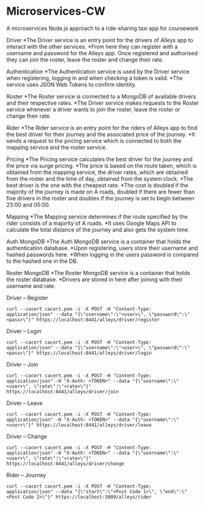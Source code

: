 # Microservices-CW
A microservices Node.js approach to a ride-sharing taxi app for coursework


Driver
*The Driver service is an entry point for the drivers of Alleys app to interact with the other services.
*From here they can register with a username and password for the Alleys app. Once registered and authorised they can join the roster, leave the roster and change their rate.

Authentication
*The Authentication service is used by the Driver service when registering, logging in and when checking a token is valid.
*The service uses JSON Web Tokens to confirm identity.

Roster
*The Roster service is connected to a MongoDB of available drivers and their respective rates.
*The Driver service makes requests to the Roster service whenever a driver wants to join the roster, leave the roster or change their rate.

Rider
*The Rider service is an entry point for the riders of Alleys app to find the best driver for their journey and the associated price of the journey.
*It sends a request to the pricing service which is connected to both the mapping service and the roster service.

Pricing
*The Pricing service calculates the best driver for the journey and the price via surge pricing.
*The price is based on the route taken, which is obtained from the mapping service, the driver rates, which are obtained from the roster and the time of day, obtained from the system clock.
*The best driver is the one with the cheapest rate.
*The cost is doubled if the majority of the journey is made on A roads, doubled if there are fewer than five drivers in the roster and doubles if the journey is set to begin between 23:00 and 05:00.

Mapping
*The Mapping service determines if the route specified by the rider consists of a majority of A roads.
*It uses Google Maps API to calculate the total distance of the journey and also gets the system time.

Auth MongoDB
*The Auth MongoDB service is a container that holds the authentication database.
*Upon registering, users store their username and hashed passwords here.
*When logging in the users password is compared to the hashed one in the DB.

Roster MongoDB
*The Roster MongoDB service is a container that holds the roster database.
*Drivers are stored in here after joining with their username and rate.


Driver – Register
```
curl --cacert cacert.pem -i -X POST -H "Content-Type: application/json" --data "{\"username\":\"<user>\", \"password\":\"<pass>\"}" https://localhost:8441/alleys/driver/register
```
Driver – Login
```
curl --cacert cacert.pem -i -X POST -H "Content-Type: application/json" --data "{\"username\":\"<user>\", \"password\":\"<pass>\"}" https://localhost:8441/alleys/driver/login
```
Driver – Join
```
curl --cacert cacert.pem -i -X POST -H "Content-Type: application/json" -H "X-Auth: <TOKEN>" --data "{\"username\":\"<user>\", \"rate\":\"<rate>\"}" https://localhost:8441/alleys/driver/join
```
Driver – Leave
```
curl --cacert cacert.pem -i -X POST -H "Content-Type: application/json" -H "X-Auth: <TOKEN>" --data "{\"username\":\"<user>\"}" https://localhost:8441/alleys/driver/leave
```
Driver – Change
```
curl --cacert cacert.pem -i -X POST -H "Content-Type: application/json" -H "X-Auth: <TOKEN>" --data "{\"username\":\"<user>\", \"rate\":\"<rate>\"}" https://localhost:8441/alleys/driver/change
```

Rider – Journey
```
curl --cacert cacert.pem -i -X POST -H "Content-Type: application/json" --data "{\"start\":\"<Post Code 1>\", \"end\":\"<Post Code 2>\"}" https://localhost:5009/alleys/rider
```
